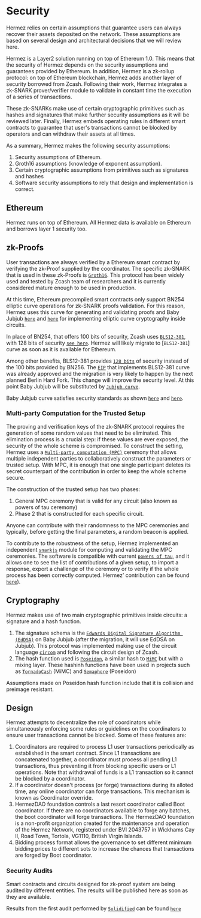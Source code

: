 # Security

Hermez relies on certain assumptions that guarantee users can always recover their assets deposited on
the network. These assumptions are based on several design and architectural decisions that we will review here.

Hermez is a Layer2 solution running on top of Ethereum 1.0. This means that the security of Hermez depends
 on the security assumptions and guarantees provided by Ethereum.
 In addition, Hermez is a zk-rollup protocol:
 on top of Ethereum blockchain, Hermez adds another layer of security borrowed from Zcash. Following their work, Hermez integrates a zk-SNARK prover/verifier module to validate in constant time the execution of a series of transactions.

 These zk-SNARKs make use of certain cryptographic primitives such as hashes and signatures that make further security assumptions as it will be reviewed later.  Finally, Hermez embeds operating rules in different smart contracts to guarantee that user's transactions cannot be blocked by operators and can withdraw their assets at all times.

As a summary, Hermez makes the following security assumptions:
1. Security assumptions of Ethereum.
2. Groth16 assumptions (knowledge of exponent assumption).
3. Certain cryptographic assumptions from  primitives such as signatures and hashes
4. Software security assumptions to rely that design and implementation is correct.


## Ethereum
Hermez runs on top of Ethereum. All Hermez data is available on Ethereum and borrows layer 1 security too.

## zk-Proofs
User transactions are always verified by a Ethereum smart contract by verifying the zk-Proof supplied by the coordinator.
The specific zk-SNARK that is used in these zk-Proofs is [`Groth16`](https://eprint.iacr.org/2016/260.pdf).
This protocol has been widely used and tested by Zcash team of researchers and it is currently
considered mature enough to be used in production.

At this time, Ethereum precompiled smart contracts only support BN254 elliptic curve operations for zk-SNARK proofs validation. For this reason, Hermez uses this curve for generating and validating proofs and Baby Jubjub [`here`](https://iden3-docs.readthedocs.io/en/latest/_downloads/33717d75ab84e11313cc0d8a090b636f/Baby-Jubjub.pdf) and [`here`](https://github.com/ethereum/EIPs/pull/2494) for implementing elliptic curve cryptography inside circuits.

In place of BN254, that offers 100 bits of security, Zcash uses [`BLS12-381`](https://tools.ietf.org/id/draft-yonezawa-pairing-friendly-curves-00.html#rfc.section.4.3), with 128 bits of security [`see here`](https://tools.ietf.org/id/draft-yonezawa-pairing-friendly-curves-00.html#rfc.section.4.3).
Hermez will likely migrate to [`BLS12-381`] curve as soon as it is available for Ethereum.

Among other benefits, BLS12-381 provides [`128 bits`](https://electriccoin.co/blog/new-snark-curve/) of security instead of the 100 bits provided by BN256.  The [`EIP`](https://github.com/ethereum/EIPs/pull/2537) that implements BLS12-381 curve was already approved and the migration is very likely to happen by the next planned Berlin Hard Fork. This change will improve the security level.
At this point Baby Jubjub will be substituted by [`Jubjub curve`](https://z.cash/technology/jubjub/).

Baby Jubjub curve satisfies security standards as shown [`here`](https://safecurves.cr.yp.to/) and [`here`](https://github.com/barryWhiteHat/baby_jubjub).

### Multi-party Computation for the Trusted Setup
The proving and verification keys of the zk-SNARK protocol requires the generation
of some random values that need to be eliminated. This elimination process is a
crucial step: if these values are ever exposed, the security of the whole scheme is
compromised.
To construct the setting, Hermez uses a [`Multi-party computation (MPC)`](https://en.wikipedia.org/wiki/Secure_multi-party_computation)
 ceremony that allows multiple independent parties to collaboratively construct the parameters or
trusted setup. With MPC, it is enough that one single participant deletes its secret counterpart of the
contribution in order to keep the whole scheme secure.

The construction of the trusted setup has two phases:
1. General MPC ceremony that is valid for any circuit (also known as powers of tau ceremony)
2. Phase 2 that is constructed for each specific circuit.

Anyone can contribute with their randomness to the MPC ceremonies and typically, before getting the final
parameters, a random beacon is applied.

To contribute to the robustness of the setup, Hermez implemented an independent
 [`snarkjs`](https://github.com/iden3/snarkjs) module for computing and validating the MPC ceremonies.
 The software is compatible with current [`powers of tau`](https://github.com/kobigurk/phase2-bn254), and it
allows one to see the list of contributions of a given setup, to import a response, export a challenge of the
ceremony or to verify if the whole process has been correctly computed. Hermez’ contribution can be
 found [`here`](https://github.com/weijiekoh/perpetualpowersoftau/blob/master/0049_jordi_response/README.md)).

## Cryptography
Hermez makes use of two main cryptographic primitives inside circuits: a signature and a hash
function.
1. The signature schema is the [`Edwards Digital Signature Algorithm (EdDSA)`](https://tools.ietf.org/html/rfc8419)
 on Baby Jubjub (after the migration, it will use EdDSA on Jubjub). This protocol was implemented making use of
 the circuit language [`circom`](https://docs.circom.io) and following the circuit design of Zcash.
2. The hash function used is [`Poseidon`](https://eprint.iacr.org/2019/458.pdf),
a similar hash to [`MiMC`](https://eprint.iacr.org/2016/492.pdf) but with a mixing layer. These hashinh functions
 have been used in projects such as [`TornadoCash`](https://tornado.cash/) (MiMC) and
[`Semaphore`](https://docs.zkproof.org/pages/standards/accepted-workshop3/proposal-semaphore.pdf) (Poseidon)

Assumptions made on Poseidon hash function include that it is collision and preimage resistant.

## Design
Hermez attempts to decentralize the role of coordinators while simultaneously enforcing some rules or
guidelines on the coordinators to ensure user transactions cannot be blocked. Some of these features are:

1. Coordinators are required to process L1 user transactions periodically as established in the smart contract.
Since L1 transactions are concatenated together, a coordinator must process all pending L1 transactions, thus preventing
 it from blocking specific users or L1 operations. Note that withdrawal of funds is a L1 transaction so it cannot be
blocked by a coordinator.
2. If a coordinator doesn't process (or forge) transactions during its alloted time, any online coordinator can forge
 transactions. This mechanism is known as Coordinator override.
3. HermezDAO foundation controls a last resort coordinator called Boot coordinator. If there are no coordinators
available to forge any batches, the boot coordinator will forge transactions. The HermezDAO foundation is a
non-profit organization created for the maintenance and operation of the Hermez Network, registered under
BVI 2043757 in Wickhams Cay II, Road Town, Tortola, VG1110, British Virgin Islands.
4. Bidding process format allows the governance to set different minimum bidding prices to different sots to
 increase the chances that transactions are forged by Boot coordinator.

### Security Audits
Smart contracts and  circuits designed for zk-proof system are being audited by different entities. The results
 will be published here as soon as they are available.

Results from the first audit performed by [`Solidified`](https://solidified.io/) can be found
[`here`](https://github.com/solidified-platform/audits/blob/master/Audit%20Report%20-%20Hermez%20%5B31.10.2020%5D.pdf)

